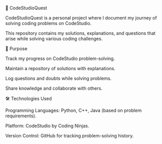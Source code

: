 📘 CodeStudioQuest

CodeStudioQuest is a personal project where I document my journey of solving coding problems on CodeStudio.

This repository contains my solutions, explanations, and questions that arise while solving various coding challenges.

🚀 Purpose

Track my progress on CodeStudio problem-solving.

Maintain a repository of solutions with explanations.

Log questions and doubts while solving problems.

Share knowledge and collaborate with others.

🛠️ Technologies Used

Programming Languages: Python, C++, Java (based on problem requirements).

Platform: CodeStudio by Coding Ninjas.

Version Control: GitHub for tracking problem-solving history.

